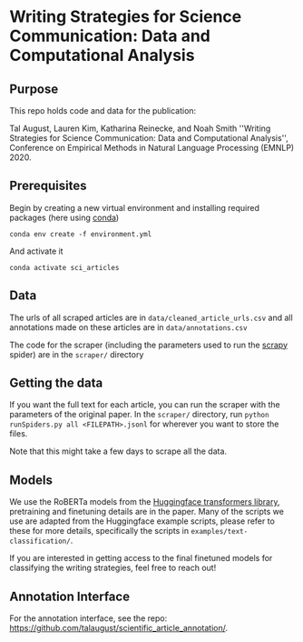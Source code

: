 # Writing Strategies for Science Communication: Data and Computational Analysis

## Purpose
This repo holds code and data for the publication:

  Tal August, Lauren Kim, Katharina Reinecke, and Noah Smith ''Writing Strategies for Science Communication: Data and Computational Analysis'', Conference on Empirical Methods in Natural Language Processing (EMNLP) 2020.


## Prerequisites
Begin by creating a new virtual environment and installing required packages 
(here using [conda](https://docs.conda.io/projects/conda/en/latest/user-guide/tasks/manage-environments.html))

`conda env create -f environment.yml`

And activate it 

`conda activate sci_articles`


## Data

The urls of all scraped articles are in `data/cleaned_article_urls.csv` and all annotations made on these articles are in `data/annotations.csv`

The code for the scraper (including the parameters used to run the [scrapy](https://scrapy.org/) spider) are in the `scraper/` directory


## Getting the data

If you want the full text for each article, you can run the scraper with the parameters of the original paper. In the `scraper/` directory, run `python runSpiders.py all <FILEPATH>.jsonl` for wherever you want to store the files.

Note that this might take a few days to scrape all the data.

## Models 

We use the RoBERTa models from the [Huggingface transformers library](https://github.com/huggingface/transformers), pretraining and finetuning details are in the paper. Many of the scripts we use are adapted from the Huggingface example scripts, please refer to these for more details, specifically the scripts in `examples/text-classification/`.

If you are interested in getting access to the final finetuned models for classifying the writing strategies, feel free to reach out!  

## Annotation Interface

For the annotation interface, see the repo: https://github.com/talaugust/scientific_article_annotation/.
